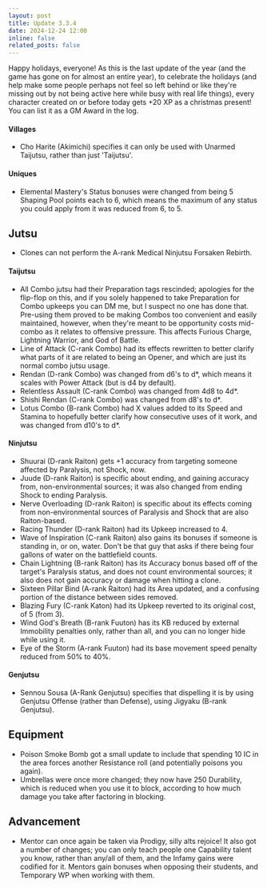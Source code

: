```yaml
---
layout: post
title: Update 3.3.4
date: 2024-12-24 12:00
inline: false
related_posts: false
---
```

Happy holidays, everyone!  As this is the last update of the year (and the game has gone on for almost an entire year), to celebrate the holidays (and help make some people perhaps not feel so left behind or like they're missing out by not being active here while busy with real life things), every character created on or before today gets +20 XP as a christmas present!  You can list it as a GM Award in the log.


#### Villages
 - Cho Harite (Akimichi) specifies it can only be used with Unarmed Taijutsu, rather than just 'Taijutsu'.

#### Uniques 
 - Elemental Mastery's Status bonuses were changed from being 5 Shaping Pool points each to 6, which means the maximum of any status you could apply from it was reduced from 6, to 5.

## Jutsu
 - Clones can not perform the A-rank Medical Ninjutsu Forsaken Rebirth.

#### Taijutsu
 - All Combo jutsu had their Preparation tags rescinded; apologies for the flip-flop on this, and if you solely happened to take Preparation for Combo upkeeps you can DM me, but I suspect no one has done that.  Pre-using them proved to be making Combos too convenient and easily maintained, however, when they're meant to be opportunity costs mid-combo as it relates to offensive pressure.  This affects Furious Charge, Lightning Warrior, and God of Battle.
 - Line of Attack (C-rank Combo) had its effects rewritten to better clarify what parts of it are related to being an Opener, and which are just its normal combo jutsu usage.
 - Rendan (D-rank Combo) was changed from d6's to d*, which means it scales with Power Attack (but is d4 by default).
 - Relentless Assault (C-rank Combo) was changed from 4d8 to 4d*.
 - Shishi Rendan (C-rank Combo) was changed from d8's to d*.
 - Lotus Combo (B-rank Combo) had X values added to its Speed and Stamina to hopefully better clarify how consecutive uses of it work, and was changed from d10's to d*.

#### Ninjutsu 
 - Shuurai (D-rank Raiton) gets +1 accuracy from targeting someone affected by Paralysis, not Shock, now.
 - Juude (D-rank Raiton) is specific about ending, and gaining accuracy from, non-environmental sources; it was also changed from ending Shock to ending Paralysis.
 - Nerve Overloading (D-rank Raiton) is specific about its effects coming from non-environmental sources of Paralysis and Shock that are also Raiton-based.
 - Racing Thunder (D-rank Raiton) had its Upkeep increased to 4.
 - Wave of Inspiration (C-rank Raiton) also gains its bonuses if someone is standing in, or on, water.  Don't be that guy that asks if there being four gallons of water on the battlefield counts.
 - Chain Lightning (B-rank Raiton) has its Accuracy bonus based off of the target's Paralysis status, and does not count environmental sources; it also does not gain accuracy or damage when hitting a clone.
 - Sixteen Pillar Bind (A-rank Raiton) had its Area updated, and a confusing portion of the distance between sides removed.
 - Blazing Fury (C-rank Katon) had its Upkeep reverted to its original cost, of 5 (from 3).
 - Wind God's Breath (B-rank Fuuton) has its KB reduced by external Immobility penalties only, rather than all, and you can no longer hide while using it.
 - Eye of the Storm (A-rank Fuuton) had its base movement speed penalty reduced from 50% to 40%.

#### Genjutsu
 - Sennou Sousa (A-Rank Genjutsu) specifies that dispelling it is by using Genjutsu Offense (rather than Defense), using Jigyaku (B-rank Genjutsu).

## Equipment
 - Poison Smoke Bomb got a small update to include that spending 10 IC in the area forces another Resistance roll (and potentially poisons you again).
 - Umbrellas were once more changed; they now have 250 Durability, which is reduced when you use it to block, according to how much damage you take after factoring in blocking. 

## Advancement
 - Mentor can once again be taken via Prodigy, silly alts rejoice! It also got a number of changes; you can only teach people one Capability talent you know, rather than any/all of them, and the Infamy gains were codified for it.  Mentors gain bonuses when opposing their students, and Temporary WP when working with them.
